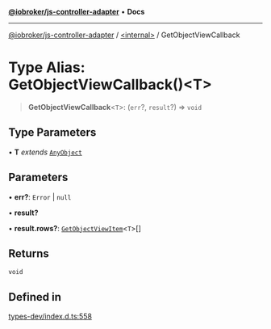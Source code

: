 [**@iobroker/js-controller-adapter**](../../README.md) • **Docs**

***

[@iobroker/js-controller-adapter](../../globals.md) / [\<internal\>](../README.md) / GetObjectViewCallback

# Type Alias: GetObjectViewCallback()\<T\>

> **GetObjectViewCallback**\<`T`\>: (`err`?, `result`?) => `void`

## Type Parameters

• **T** *extends* [`AnyObject`](AnyObject.md)

## Parameters

• **err?**: `Error` \| `null`

• **result?**

• **result.rows?**: [`GetObjectViewItem`](../interfaces/GetObjectViewItem.md)\<`T`\>[]

## Returns

`void`

## Defined in

[types-dev/index.d.ts:558](https://github.com/ioBroker/ioBroker.js-controller/blob/40cb80c182f7d6dd76c85ace42cdd78fa9b7a8dc/packages/types-dev/index.d.ts#L558)
